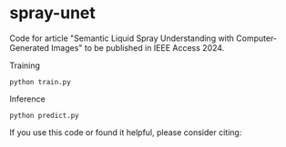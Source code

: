 # spray-unet

Code for article "Semantic Liquid Spray Understanding with Computer-Generated Images" to be published in IEEE Access 2024.

Training
```
python train.py
```

Inference
```
python predict.py
```

If you use this code or found it helpful, please consider citing:
```bibtex
```